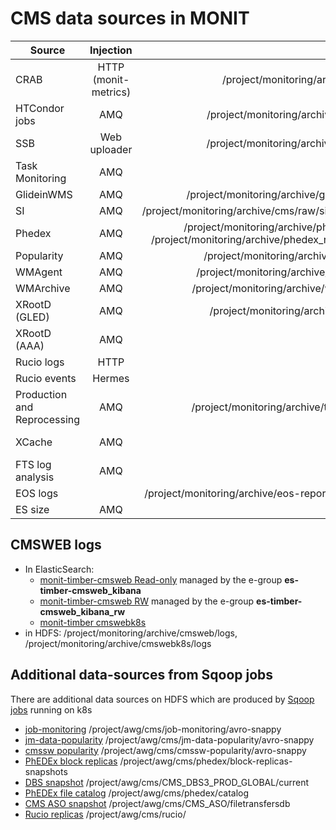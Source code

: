# CMS data sources in MONIT


| Source        | Injection  | HDFS  |  ES   |
| ------------- |:-------------:| ----------:|------------:|
| CRAB          | HTTP (monit-metrics) | /project/monitoring/archive/crab | [monit_prod_crab_raw](https://monit-kibana.cern.ch/kibana/goto/4aca05357c3b9b1863cb48a61ac6c05d) |
| HTCondor jobs | AMQ   | /project/monitoring/archive/condor/ | [monit_prod_condor_raw_metric](https://monit-kibana.cern.ch/kibana/goto/f481289f8b1c9b5a521809ebb1c73ec9) |
| SSB           | Web uploader | /project/monitoring/archive/cmssst/ | monit_prod_cmssst_* |
| Task Monitoring | AMQ | | [monit_prod_condor_raw_overview](https://monit-kibana.cern.ch/kibana/goto/16641938bdf0e757eb600deff8ec4f58), [monit_prod_condor_raw_task](https://monit-kibana.cern.ch/kibana/goto/e85d02a2411a1646fd33b9973273b7d6) |
| GlideinWMS    | AMQ | /project/monitoring/archive/glideinwms/ | [monit_prod_glideinwms](https://monit-kibana.cern.ch/kibana/goto/9d0192693b83e42d40e96d0182b9c3f6) |
| SI            | AMQ | /project/monitoring/archive/cms/raw/si_condor_* | [monit_prod_cms_raw_si_condor](https://monit-kibana.cern.ch/kibana/goto/d005ebd4f8efebd7eba33e294617281c) |
| Phedex        | AMQ | /project/monitoring/archive/phedex_dbs, /project/monitoring/archive/phedex_replicamon | monit_prod_phedex_dbs_, monit_prod_phedex_replication_* |
| Popularity    | AMQ | /project/monitoring/archive/popagg/ | monit_prod_popagg_* |
| WMAgent       | AMQ | /project/monitoring/archive/wmagent/ | [monit_prod_wmagent](https://monit-kibana.cern.ch/kibana/goto/ddb6ac9588fb8dd5ff3015b86c2a8106) |
| WMArchive     | AMQ | /project/monitoring/archive/wmarchive | [monit_prod_wmarchive](https://monit-kibana.cern.ch/kibana/goto/cfda40d994ab003e17bcde1d7181a2be) |
| XRootD (GLED) | AMQ | /project/monitoring/archive/xrootd/ | monit_prod_xrootd_enr_* |
| XRootD (AAA)  | AMQ | | monit_prod_cms_raw_aaa-test_*, monit_prod_cms_raw_aaa-ng_ |
| Rucio logs    | HTTP | | monit_prod_cms-rucio |
| Rucio events  | Hermes | | monit_prod_cms-rucio_raw_events* |
| Production and Reprocessing | AMQ |  /project/monitoring/archive/toolsandint | [monit_prod_toolsandint](https://monit-kibana.cern.ch/kibana/goto/d175ecb6b967a48697d9e5a0ab30e259) |
| XCache        | AMQ | | [monit_prod_cmsxcache_raw_classads](https://monit-kibana.cern.ch/kibana/goto/a94df5af9de3a4d8cb49c12e6cd72db7), [monit_prod_cmsxcache_raw_xrootd](https://monit-kibana.cern.ch/kibana/goto/5655e6a4ba7e2059329eca50e5beaaa2) |
| FTS log analysis | AMQ | | [monit_prod_cms-fts-logsanalysis_raw_metric](https://monit-kibana.cern.ch/kibana/goto/09ad5774e9e52e9bd862d0621d9f2d5e) |
| EOS logs         | | /project/monitoring/archive/eos-report/logs/cms | [MONIT timber](https://monit-timber.cern.ch/kibana/goto/3a94bb41d9b9627462565df8f386164c) |
| ES size | AMQ | | [](https://monit-kibana.cern.ch/kibana/goto/fc44fcd41f4093de9b4d612926984ad4) | 

## CMSWEB logs

- In ElasticSearch:
  - [monit-timber-cmsweb Read-only](https://monit-timber-cmsweb.cern.ch/kibana) managed by the e-group **es-timber-cmsweb_kibana**
  - [monit-timber-cmsweb RW](https://monit-timber-cmsweb.cern.ch/kibana_rw) managed by the e-group **es-timber-cmsweb_kibana_rw**
  - [monit-timber cmswebk8s](https://monit-timber.cern.ch/kibana/goto/690ddc9d47df06cd915455c1bf616b0a)
- in HDFS:  /project/monitoring/archive/cmsweb/logs, /project/monitoring/archive/cmswebk8s/logs           
                
## Additional data-sources from Sqoop jobs

There are additional data sources on HDFS which are produced by [Sqoop jobs](https://github.com/dmwm/CMSKubernetes/tree/master/docker/sqoop/scripts/) running on k8s
- [job-monitoring](https://github.com/dmwm/CMSKubernetes/tree/master/docker/sqoop/scripts/cms-jm.sh) /project/awg/cms/job-monitoring/avro-snappy
- [jm-data-popularity](https://github.com/dmwm/CMSKubernetes/tree/master/docker/sqoop/scripts/jm-cms-data-pop.sh) /project/awg/cms/jm-data-popularity/avro-snappy
- [cmssw popularity](https://github.com/dmwm/CMSKubernetes/tree/master/docker/sqoop/scripts/cmssw-popularity.sh) /project/awg/cms/cmssw-popularity/avro-snappy
- [PhEDEx block replicas](https://github.com/dmwm/CMSKubernetes/tree/master/docker/sqoop/scripts/phedex-blk-replicas-snapshot.sh) /project/awg/cms/phedex/block-replicas-snapshots
- [DBS snapshot](https://github.com/dmwm/CMSKubernetes/tree/master/docker/sqoop/scripts/cms-dbs3-full-copy.sh) /project/awg/cms/CMS_DBS3_PROD_GLOBAL/current
- [PhEDEx file catalog](https://github.com/dmwm/CMSKubernetes/tree/master/docker/sqoop/scripts/phedex-file-catalog.sh) /project/awg/cms/phedex/catalog
- [CMS ASO snapshot](https://github.com/dmwm/CMSKubernetes/tree/master/docker/sqoop/scripts/cms-aso.sh) /project/awg/cms/CMS_ASO/filetransfersdb
- [Rucio replicas](https://github.com/dmwm/CMSKubernetes/tree/master/docker/sqoop/scripts/rucio_replicas.sh) /project/awg/cms/rucio/
